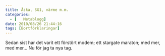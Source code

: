 ```yaml
---
title: Åska, SG1, värme m.m.
categories:
  - [	Metablogg]
date: 2010/08/26 21:44:16
tags: [Bortförklaringar]
---
```

Sedan sist har det varit ett förstört modem; ett stargate maraton; med mer, med mer... Nu för jag ta nya tag.
